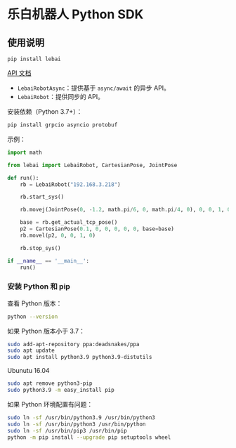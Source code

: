 # 乐白机器人 Python SDK

## 使用说明

```
pip install lebai
```

[API 文档](http://lebai.py.kingfree.moe)

- `LebaiRobotAsync`：提供基于 `async/await` 的异步 API。
- `LebaiRobot`：提供同步的 API。

安装依赖（Python 3.7+）：
```bash
pip install grpcio asyncio protobuf
```

示例：

```python
import math

from lebai import LebaiRobot, CartesianPose, JointPose

def run():
    rb = LebaiRobot("192.168.3.218")

    rb.start_sys()

    rb.movej(JointPose(0, -1.2, math.pi/6, 0, math.pi/4, 0), 0, 0, 1, 0)

    base = rb.get_actual_tcp_pose()
    p2 = CartesianPose(0.1, 0, 0, 0, 0, 0, base=base)
    rb.movel(p2, 0, 0, 1, 0)

    rb.stop_sys()

if __name__ == '__main__':
    run()
```

### 安装 Python 和 pip

查看 Python 版本：
```bash
python --version
```

如果 Python 版本小于 3.7：
```bash
sudo add-apt-repository ppa:deadsnakes/ppa
sudo apt update
sudo apt install python3.9 python3.9-distutils
```

Ubunutu 16.04
```bash
sudo apt remove python3-pip
sudo python3.9 -m easy_install pip
```

如果 Python 环境配置有问题：
```bash
sudo ln -sf /usr/bin/python3.9 /usr/bin/python3
sudo ln -sf /usr/bin/python3 /usr/bin/python
sudo ln -sf /usr/bin/pip3 /usr/bin/pip
python -m pip install --upgrade pip setuptools wheel
```
